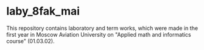 # laby_8fak_mai
This repository contains laboratory and term works, which were made in the first year in Moscow Aviation University on "Applied math and informatics course" (01.03.02).

